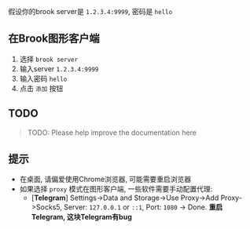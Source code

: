 假设你的brook server是 `1.2.3.4:9999`, 密码是 `hello`

## 在Brook图形客户端

1. 选择 `brook server`
2. 输入server `1.2.3.4:9999`
3. 输入密码 `hello`
4. 点击 `添加` 按钮

## TODO

> TODO: Please help improve the documentation here

## 提示

* 在桌面, 请偏爱使用Chrome浏览器, 可能需要重启浏览器
* 如果选择 `proxy` 模式在图形客户端, 一些软件需要手动配置代理:
    - [**Telegram**] Settings->Data and Storage->Use Proxy->Add Proxy->Socks5, Server: `127.0.0.1` or `::1`, Port: `1080` -> Done. **重启Telegram, 这块Telegram有bug**

